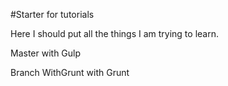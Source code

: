 #Starter for tutorials
<p>Here I should put all the things I am trying to learn.</p>
<p>Master with Gulp</p>
<p>Branch WithGrunt with Grunt</p>
